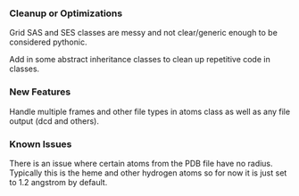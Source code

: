 ### Cleanup or Optimizations

Grid SAS and SES classes are messy and not clear/generic enough to be
considered pythonic.

Add in some abstract inheritance classes to clean up repetitive code in classes.

### New Features

Handle multiple frames and other file types in atoms class as well as any file
output (dcd and others).

### Known Issues

There is an issue where certain atoms from the PDB file have no radius.
Typically this is the heme and other hydrogen atoms
so for now it is just set to 1.2 angstrom by default.
